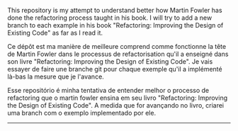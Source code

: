 This repository is my attempt to understand better how Martin Fowler has done the refactoring process taught in his book. I will try to add a new branch to each example in his book "Refactoring: Improving the Design of Existing Code" as far as I read it.

Ce dépôt est ma manière de meilleure comprend comme fonctionne la tête de Martin Fowler dans le processus de refactorisation qu'il a enseigné dans son livre "Refactoring: Improving the Design of Existing Code". Je vais essayer de faire une branche git pour chaque exemple qu'il a implémenté là-bas la mesure que je l'avance.

Esse repositório é minha tentativa de entender melhor o processo de refactoring que o martin fowler ensina em seu livro "Refactoring: Improving the Design of Existing Code". A medida que for avançando no livro, criarei uma branch com o exemplo implementado por ele.

-----------------------------------------------------------------



